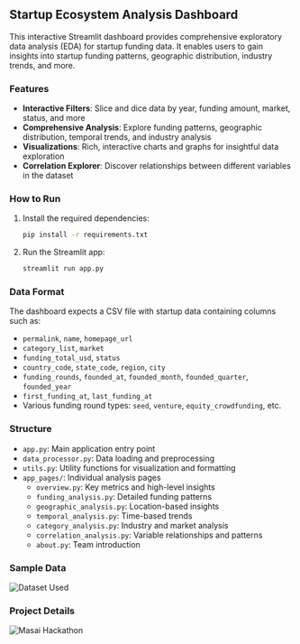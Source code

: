 ## Startup Ecosystem Analysis Dashboard

This interactive Streamlit dashboard provides comprehensive exploratory data analysis (EDA) for startup funding data. It enables users to gain insights into startup funding patterns, geographic distribution, industry trends, and more.

### Features

- **Interactive Filters**: Slice and dice data by year, funding amount, market, status, and more
- **Comprehensive Analysis**: Explore funding patterns, geographic distribution, temporal trends, and industry analysis
- **Visualizations**: Rich, interactive charts and graphs for insightful data exploration
- **Correlation Explorer**: Discover relationships between different variables in the dataset

### How to Run

1. Install the required dependencies:
   ```bash
   pip install -r requirements.txt
   ```

2. Run the Streamlit app:
   ```bash
   streamlit run app.py
   ```

### Data Format

The dashboard expects a CSV file with startup data containing columns such as:
- `permalink`, `name`, `homepage_url`
- `category_list`, `market`
- `funding_total_usd`, `status`
- `country_code`, `state_code`, `region`, `city`
- `funding_rounds`, `founded_at`, `founded_month`, `founded_quarter`, `founded_year`
- `first_funding_at`, `last_funding_at`
- Various funding round types: `seed`, `venture`, `equity_crowdfunding`, etc.

### Structure

- `app.py`: Main application entry point
- `data_processor.py`: Data loading and preprocessing
- `utils.py`: Utility functions for visualization and formatting
- `app_pages/`: Individual analysis pages
  - `overview.py`: Key metrics and high-level insights
  - `funding_analysis.py`: Detailed funding patterns
  - `geographic_analysis.py`: Location-based insights
  - `temporal_analysis.py`: Time-based trends
  - `category_analysis.py`: Industry and market analysis
  - `correlation_analysis.py`: Variable relationships and patterns
  - `about.py`: Team introduction

### Sample Data

   ![Dataset Used](https://www.kaggle.com/datasets/arindam235/startup-investments-crunchbase/data)

### Project Details
   ![Masai Hackathon](https://masai-school.notion.site/StartUp-Investments-Analysis-3632556b9f614fc8a033328e70589bf0)
